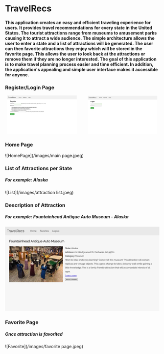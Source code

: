 # TravelRecs


#### This application creates an easy and efficient traveling experience for users. It provides travel recommendations for every state in the United States. The tourist attractions range from museums to amusement parks causing it to attract a wide audience. The simple architecture allows the user to enter a state and a list of attractions will be generated. The user can then favorite attractions they enjoy which will be stored in the favorite page. This allows the user to look back at the attractions or remove them if they are no longer interested. The goal of this application is to make travel planning process easier and time efficient. In addition, the application's appealing and simple user interface makes it accessible for anyone. 


### Register/Login Page
<p align="center">
  <img alt="Register" src="/images/register.jpeg" width="45%">
&nbsp; &nbsp; &nbsp; &nbsp;
  <img alt="Login" src="/images/login.jpeg" width="45%">
</p>

### Home Page
![HomePage](/images/main page.jpeg)

### List of Attractions per State
##### For example: Alaska
![List](/images/attraction list.jpeg)

### Description of Attraction
##### For example: Fountainhead Antique Auto Museum - Alaska
![Description](/images/description.jpeg)

### Favorite Page
##### Once attraction is favorited
![Favorite](/images/favorite page.jpeg)



